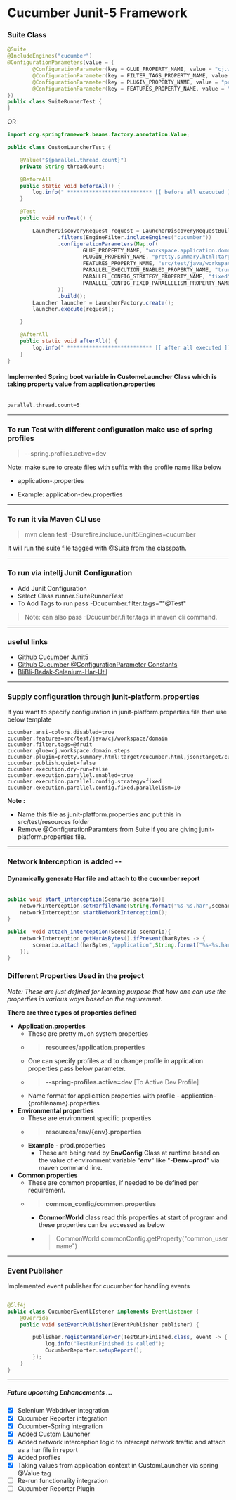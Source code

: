 # Cucumber Junit-5 Framework

### Suite Class
```java
@Suite
@IncludeEngines("cucumber")
@ConfigurationParameters(value = {
        @ConfigurationParameter(key = GLUE_PROPERTY_NAME, value = "cj.workspace.domain"), // define steps files path
        @ConfigurationParameter(key = FILTER_TAGS_PROPERTY_NAME, value = "@Vegie or @fruit"),
        @ConfigurationParameter(key = PLUGIN_PROPERTY_NAME, value = "pretty,summary,html:target/cucumber.html,json:target/cucumber.json"), // define reporting and console output
        @ConfigurationParameter(key = FEATURES_PROPERTY_NAME, value = "src/test/java/cj/workspace/domain"), // define feature files path
})
public class SuiteRunnerTest {
}
```

OR

```java
import org.springframework.beans.factory.annotation.Value;

public class CustomLauncherTest {

    @Value("${parallel.thread.count}")
    private String threadCount;

    @BeforeAll
    public static void beforeAll() {
        log.info(" *************************** [[ before all executed ]] ******************************** ");
    }

    @Test
    public void runTest() {

        LauncherDiscoveryRequest request = LauncherDiscoveryRequestBuilder.request()
                .filters(EngineFilter.includeEngines("cucumber"))
                .configurationParameters(Map.of(
                        GLUE_PROPERTY_NAME, "workspace.application.domain",
                        PLUGIN_PROPERTY_NAME, "pretty,summary,html:target/cucumber.html,json:target/cucumber-report/cucumber.json",
                        FEATURES_PROPERTY_NAME, "src/test/java/workspace/application/domain",
                        PARALLEL_EXECUTION_ENABLED_PROPERTY_NAME, "true",
                        PARALLEL_CONFIG_STRATEGY_PROPERTY_NAME, "fixed",
                        PARALLEL_CONFIG_FIXED_PARALLELISM_PROPERTY_NAME, threadCount
                ))
                .build();
        Launcher launcher = LauncherFactory.create();
        launcher.execute(request);

    }

    @AfterAll
    public static void afterAll() {
        log.info(" *************************** [[ after all executed ]] ******************************** ");
    }
}

```

#### Implemented Spring boot variable in CustomeLauncher Class which is taking property value from application.properties

```properties

parallel.thread.count=5

```
---

### To run Test with different configuration make use of spring profiles

> --spring.profiles.active=dev

Note: make sure to create files with suffix with the profile name like below
* application-<profilename>.properties

- Example: application-dev.properties
---
### To run it via Maven CLI use 
> mvn clean test -Dsurefire.includeJunit5Engines=cucumber

It will run the suite file tagged with @Suite from the classpath.

---
### To run via intellj Junit Configuration
* Add Junit Configuration
* Select Class runner.SuiteRunnerTest
* To Add Tags to run pass -Dcucumber.filter.tags=""@Test"
>  Note: can also pass -Dcucumber.filter.tags in maven cli command.
--- 
### useful links
* [Github Cucumber Junit5](https://junit.org/junit5/docs/current/user-guide/#running-tests-config-params)
* [Github Cucumber @ConfigurationParameter Constants](https://github.com/cucumber/cucumber-jvm/blob/main/cucumber-junit-platform-engine/src/main/java/io/cucumber/junit/platform/engine/Constants.java)
* [BliBli-Badak-Selenium-Har-Util](https://github.com/blibli-badak/selenium-har-util)

---

### Supply configuration through junit-platform.properties
If you want to specify configuration in junit-platform.properties file then use below template
```properties
cucumber.ansi-colors.disabled=true
cucumber.features=src/test/java/cj/workspace/domain
cucumber.filter.tags=@fruit
cucumber.glue=cj.workspace.domain.steps
cucumber.plugin=pretty,summary,html:target/cucumber.html,json:target/cucumber.json
cucumber.publish.quiet=false
cucumber.execution.dry-run=false
cucumber.execution.parallel.enabled=true
cucumber.execution.parallel.config.strategy=fixed
cucumber.execution.parallel.config.fixed.parallelism=10
```
**Note :**
- Name this file as junit-platform.properties anc put this in src/test/resources folder
- Remove @ConfigurationParamters from Suite if you are giving junit-platform.properties file. 

---

### Network Interception is added -- 
#### Dynamically generate Har file and attach to the cucumber report
```java

public void start_interception(Scenario scenario){
    networkInterception.setHarfileName(String.format("%s-%s.har",scenario.getName(),(DateTimeFormatter.ofPattern("dd-MM-yyyy-hh-mm-ss-s").withZone(ZoneId.systemDefault()).format(Instant.now()))));
    networkInterception.startNetworkInterception();
}

public  void attach_interception(Scenario scenario){
    networkInterception.getHarAsBytes().ifPresent(harBytes -> {
        scenario.attach(harBytes,"application",String.format("%s-%s.har",scenario.getName(),(DateTimeFormatter.ofPattern("dd-MM-yyyy-hh-mm-ss-s").withZone(ZoneId.systemDefault()).format(Instant.now()))));
    });
}

```

### Different Properties Used in the project
*Note: These are just defined for learning purpose that how one can use the properties in various ways based on the requirement.* 

**There are three types of properties defined**
- **Application.properties**
  - These are pretty much system properties
  - > **resources/application.properties**
  - One can specify profiles and to change profile in application properties pass below parameter.
  - > **--spring-profiles.active=dev** [To Active Dev Profile]
  - Name format for application properties with profile - application-{profilename}.properties
- **Environmental properties**
  - These are environment specific properties
  - > **resources/env/{env}.properties**
  - **Example** - prod.properties
    - These are being read by **EnvConfig** Class at runtime based on the value of environment variable "**env**" like "**-Denv=prod**" via maven command line.
- **Common properties**
  - These are common properties, if needed to be defined per requirement.
  - > **common_config/common.properties**
    - **CommonWorld** class read this properties at start of program and these properties can be accessed as below
    - > CommonWorld.commonConfig.getProperty("common_username")
   
   
----

### Event Publisher

Implemented event publisher for cucumber for handling events

```java

@Slf4j
public class CucumberEventLIstener implements EventListener {
    @Override
    public void setEventPublisher(EventPublisher publisher) {

        publisher.registerHandlerFor(TestRunFinished.class, event -> {
            log.info("TestRunFinished is called");
            CucumberReporter.setupReport();
        });
    }
}

```

----

##### Future upcoming Enhancements  ...
- [x] Selenium Webdriver integration
- [x] Cucumber Reporter integration
- [x] Cucumber-Spring integration
- [x] Added Custom Launcher
- [x] Added network interception logic to intercept network traffic and attach as a har file in report
- [x] Added profiles 
- [x] Taking values from application context in CustomLauncher via spring @Value tag
- [ ] Re-run functionality integration
- [ ] Cucumber Reporter Plugin